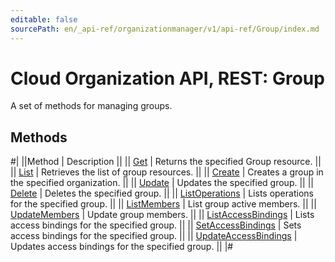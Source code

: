 ```yaml
---
editable: false
sourcePath: en/_api-ref/organizationmanager/v1/api-ref/Group/index.md
---
```


# Cloud Organization API, REST: Group

A set of methods for managing groups.

## Methods

#|
||Method | Description ||
|| [Get](get.md) | Returns the specified Group resource. ||
|| [List](list.md) | Retrieves the list of group resources. ||
|| [Create](create.md) | Creates a group in the specified organization. ||
|| [Update](update.md) | Updates the specified group. ||
|| [Delete](delete.md) | Deletes the specified group. ||
|| [ListOperations](listOperations.md) | Lists operations for the specified group. ||
|| [ListMembers](listMembers.md) | List group active members. ||
|| [UpdateMembers](updateMembers.md) | Update group members. ||
|| [ListAccessBindings](listAccessBindings.md) | Lists access bindings for the specified group. ||
|| [SetAccessBindings](setAccessBindings.md) | Sets access bindings for the specified group. ||
|| [UpdateAccessBindings](updateAccessBindings.md) | Updates access bindings for the specified group. ||
|#